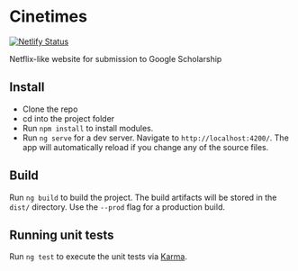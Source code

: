 # Cinetimes
[![Netlify Status](https://api.netlify.com/api/v1/badges/0915f996-fb53-42a7-aeac-cc8298759f85/deploy-status)](https://app.netlify.com/sites/cinelovers/deploys)

Netflix-like website for submission to Google Scholarship

## Install
* Clone the repo
* cd into the project folder
* Run `npm install` to install modules.
* Run `ng serve` for a dev server. Navigate to `http://localhost:4200/`. The app will automatically reload if you change any of the source files.

## Build

Run `ng build` to build the project. The build artifacts will be stored in the `dist/` directory. Use the `--prod` flag for a production build.

## Running unit tests

Run `ng test` to execute the unit tests via [Karma](https://karma-runner.github.io).
